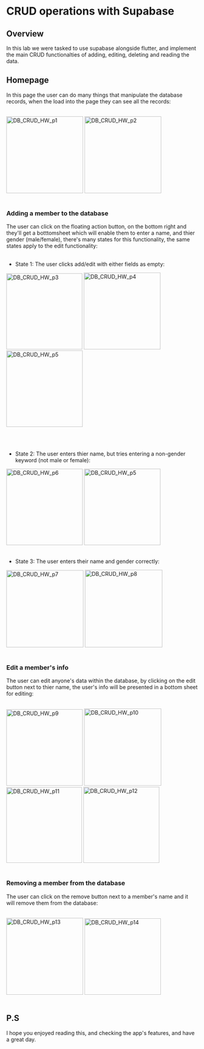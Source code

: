 # CRUD operations with Supabase 

## Overview
In this lab we were tasked to use supabase alongside flutter, and implement the main CRUD functionalties of adding, editing, deleting and reading the data.

## Homepage
In this page the user can do many things that manipulate the database records, when the load into the page they can see all the records:
<br><br>

<img width="202" alt="DB_CRUD_HW_p1" src="https://github.com/hmody360/DB-CRUD-Lab/assets/98014312/0a87a5d1-e3b6-4bf4-985a-c2c8d67f7719">
<img width="202" alt="DB_CRUD_HW_p2" src="https://github.com/hmody360/DB-CRUD-Lab/assets/98014312/fc218e1c-d571-4daa-bf90-af1e620f9d8c">
<br><br>

### Adding a member to the database
The user can click on the floating action button, on the bottom right and they'll get a botttomsheet which will enable them to enter a name, and thier gender (male/female), there's many states for this functionality, the same states apply to the edit functionality:
<br><br>

- State 1: The user clicks add/edit with either fields as empty:

<img width="200" alt="DB_CRUD_HW_p3" src="https://github.com/hmody360/DB-CRUD-Lab/assets/98014312/880a1d5e-d4ca-454c-bc58-bf22dc153c15">
<img width="202" alt="DB_CRUD_HW_p4" src="https://github.com/hmody360/DB-CRUD-Lab/assets/98014312/087908e8-942a-4685-9214-cba990a66db3">
<img width="201" alt="DB_CRUD_HW_p5" src="https://github.com/hmody360/DB-CRUD-Lab/assets/98014312/428f2fad-8600-4c3c-a4e6-2829909ffa69">

<br><br>

- State 2: The user enters thier name, but tries entering a non-gender keyword (not male or female):

<img width="201" alt="DB_CRUD_HW_p6" src="https://github.com/hmody360/DB-CRUD-Lab/assets/98014312/ceac7794-8c47-47bd-866b-d1a5107eb7e5">
<img width="201" alt="DB_CRUD_HW_p5" src="https://github.com/hmody360/DB-CRUD-Lab/assets/98014312/cb4f1565-9e7d-49f3-803e-69765611ad0c">
<br><br>

- State 3: The user enters their name and gender correctly:

<img width="203" alt="DB_CRUD_HW_p7" src="https://github.com/hmody360/DB-CRUD-Lab/assets/98014312/5c513c5b-d53a-44ee-9a3d-c8d246cd4fd3">
<img width="204" alt="DB_CRUD_HW_p8" src="https://github.com/hmody360/DB-CRUD-Lab/assets/98014312/f42b782b-1e2c-4ac5-aa3f-b3fe90922484">
<br><br>

### Edit a member's info
The user can edit anyone's data within the database, by clicking on the edit button next to thier name, the user's info will be presented in a bottom sheet for editing:
<br><br>

<img width="201" alt="DB_CRUD_HW_p9" src="https://github.com/hmody360/DB-CRUD-Lab/assets/98014312/10f48815-15f1-498b-ad48-70c634b0262f">
<img width="203" alt="DB_CRUD_HW_p10" src="https://github.com/hmody360/DB-CRUD-Lab/assets/98014312/e609ccd4-1d8b-4e24-88b5-55e768bc4f91">
<img width="199" alt="DB_CRUD_HW_p11" src="https://github.com/hmody360/DB-CRUD-Lab/assets/98014312/c96f67e4-46b5-41d7-990b-a2a926af8876">
<img width="200" alt="DB_CRUD_HW_p12" src="https://github.com/hmody360/DB-CRUD-Lab/assets/98014312/ce084469-6dbe-41fe-859e-7eff369148c2">
<br><br>

### Removing a member from the database
The user can click on the remove button next to a member's name and it will remove them from the database:
<br><br>

<img width="202" alt="DB_CRUD_HW_p13" src="https://github.com/hmody360/DB-CRUD-Lab/assets/98014312/c1dacf40-9632-415a-92a7-12d5cd74c6b0">
<img width="201" alt="DB_CRUD_HW_p14" src="https://github.com/hmody360/DB-CRUD-Lab/assets/98014312/380baadc-e02c-4b23-85ce-aa1951c77d83">
<br><br>

## P.S
I hope you enjoyed reading this, and checking the app's features, and have a great day.
